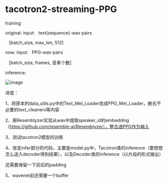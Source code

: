 # tacotron2-streaming-PPG

training  

original:  input: &nbsp; text(sequence)-wav pairs
   
&nbsp;&nbsp;  [batch_size, max_len, 512]
   
now:  input: &nbsp; PPG-wav pairs

&nbsp;&nbsp;   [batch_size, frames, 音素个数]

inference:

![image](https://github.com/Anti-Entrophic/tacotron2-streaming-PPG/blob/main/IMG/infer.jpg)

进度： 

1、将原本的data_utils.py中的Text_Mel_Loader改成PPG_Mel_Loader，删去不必要的text_cleaners等内容

2、用Resemblyzer实现从wav中提取speaker_id的embedding（https://github.com/resemble-ai/Resemblyzer），整合进PPG作为输入

3、测试tacotron2模型的训练

4、改变infer部分的代码，主要是model.py中，Tacotron类的inference（要想想怎么送入decoder得到结果），以及Decoder类的inference（以片段的形式输出）

还需要保留一下前后的padding

5、wavenet前还需要一个buffer
